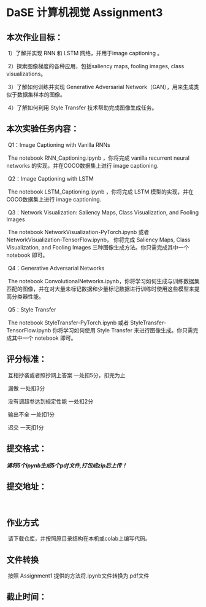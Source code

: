 # **DaSE 计算机视觉 Assignment3**

## **本次作业目标：**

​	    1）了解并实现 RNN 和 LSTM 网络，并用于image captioning 。	

​        2）探索图像梯度的各种应用，包括saliency maps, fooling images, class visualizations。

​        3）了解如何训练并实现 Generative Adversarial Network（GAN），用来生成类似于数据集样本的图像。

​        4）了解如何利用 Style Transfer 技术帮助完成图像生成任务。

## **本次实验任务内容：**

​         Q1：Image Captioning with Vanilla RNNs

​                 The notebook RNN_Captioning.ipynb ，你将完成 vanilla recurrent neural networks 的实现，并在COCO数据集上进行 image captioning.

​         Q2：Image Captioning with LSTM

​                 The notebook LSTM_Captioning.ipynb ，你将完成 LSTM 模型的实现，并在COCO数据集上进行 image captioning.

​         Q3：Network Visualization: Saliency Maps, Class Visualization, and Fooling Images

​                  The notebook NetworkVisualization-PyTorch.ipynb 或者  NetworkVisualization-TensorFlow.ipynb， 你将完成 Saliency Maps, Class Visualization, and Fooling Images 三种图像生成方法。你只需完成其中一个 notebook 即可。

​         Q4：Generative Adversarial Networks 

​                 The notebook ConvolutionalNetworks.ipynb，你将学习如何生成与训练数据集匹配的图像，并在对大量未标记数据和少量标记数据进行训练时使用这些模型来提高分类器性能。

​         Q5：Style Transfer

​                The notebook StyleTransfer-PyTorch.ipynb 或者 StyleTransfer-TensorFlow.ipynb 你将学习如何使用 Style Transfer 来进行图像生成。你只需完成其中一个 notebook 即可。

## **评分标准：**

​       互相抄袭或者照抄网上答案 一处扣5分，扣完为止



​       漏做 一处扣3分



​       没有调超参达到规定性能 一处扣2分



​       输出不全 一处扣1分



​       迟交 一天扣1分



## **提交格式：**

#####        请将5个ipynb生成5个pdf文件,打包成zip后上传！

## **提交地址：**

​      

## **作业方式**

​     请下载仓库，并按照原目录结构在本机或colab上编写代码。

## 文件转换

​     按照 Assignment1 提供的方法将.ipynb文件转换为.pdf文件

## **截止时间：**

​     